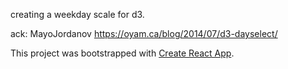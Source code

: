 creating a weekday scale for d3.

ack:
MayoJordanov
https://oyam.ca/blog/2014/07/d3-dayselect/

This project was bootstrapped with [Create React App](https://github.com/facebookincubator/create-react-app).
